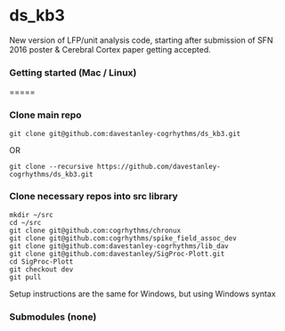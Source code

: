 ds_kb3
=====

New version of LFP/unit analysis code, starting after submission of SFN 2016 poster & Cerebral Cortex paper getting accepted.

### Getting started (Mac / Linux)
=====

### Clone main repo
  
    git clone git@github.com:davestanley-cogrhythms/ds_kb3.git
    
OR
    
    git clone --recursive https://github.com/davestanley-cogrhythms/ds_kb3.git
  
### Clone necessary repos into src library
  
    mkdir ~/src
    cd ~/src
    git clone git@github.com:cogrhythms/chronux
    git clone git@github.com:cogrhythms/spike_field_assoc_dev
    git clone git@github.com:davestanley-cogrhythms/lib_dav
    git clone git@github.com:davestanley/SigProc-Plott.git
    cd SigProc-Plott
    git checkout dev
    git pull
  
Setup instructions are the same for Windows, but using Windows syntax


### Submodules (none)
